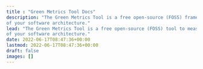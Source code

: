 ```yaml
---
title : "Green Metrics Tool Docs"
description: "The Green Metrics Tool is a free open-source (FOSS) framework to measure the energy / CO2 consumption
of your software architecture."
lead: "The Green Metrics Tool is a free open-source (FOSS) tool to measure the energy / CO2 consumption
of your software architecture."
date: 2022-06-17T08:47:36+00:00
lastmod: 2022-06-17T08:47:36+00:00
draft: false
images: []
---
```

